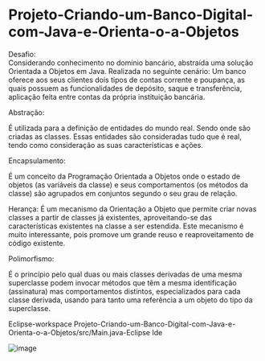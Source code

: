 # Projeto-Criando-um-Banco-Digital-com-Java-e-Orienta-o-a-Objetos

Desafio:  
Considerando  conhecimento no domínio bancário,  abstraída uma solução Orientada a Objetos em Java. Realizada no seguinte  cenário: Um banco oferece aos seus clientes dois tipos de contas corrente e poupança, as quais possuem as funcionalidades de depósito, saque e transferência, aplicação feita entre contas da própria instituição bancária.

Abstração:

É utilizada para a definição de entidades do mundo real. Sendo onde são criadas as classes. Essas entidades são consideradas tudo que é real, tendo como consideração as suas características e ações.

Encapsulamento:

É um conceito da Programação Orientada a Objetos onde o estado de objetos (as variáveis da classe) e seus comportamentos (os métodos da classe) são agrupados em conjuntos segundo o seu grau de relação. 

Herança:
É um mecanismo da Orientação a Objeto que permite criar novas classes a partir de classes já existentes, aproveitando-se das características existentes na classe a ser estendida. Este mecanismo é muito interessante, pois promove um grande reuso e reaproveitamento de código existente.

Polimorfismo:

É o princípio pelo qual duas ou mais classes derivadas de uma mesma superclasse podem invocar métodos que têm a mesma identificação (assinatura) mas comportamentos distintos, especializados para cada classe derivada, usando para tanto uma referência a um objeto do tipo da superclasse.

Eclipse-workspace Projeto-Criando-um-Banco-Digital-com-Java-e-Orienta-o-a-Objetos/src/Main.java-Eclipse Ide

![image](https://user-images.githubusercontent.com/101484328/167460332-d9e9cfb0-952d-4c73-bbba-909b25f4a4b9.png)
